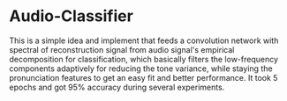 # Audio-Classifier
This is a simple idea and implement that feeds a convolution network with spectral of reconstruction signal from audio signal's empirical decomposition for classification, which basically filters the low-frequency components adaptively for reducing the tone variance, while staying the pronunciation features to get an easy fit and better performance. It took 5 epochs and got 95% accuracy during several experiments.
